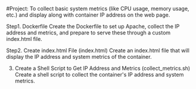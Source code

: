 
#Project: 
To collect basic system metrics (like CPU usage, memory usage, etc.) and display along with container IP address on the web page.

Step1. Dockerfile
Create the Dockerfile to set up Apache, collect the IP address and metrics, and prepare to serve these through a custom index.html file.

Step2. Create index.html File (index.html)
Create an index.html file that will display the IP address and system metrics of the container.

3. Create a Shell Script to Get IP Address and Metrics (collect_metrics.sh)
Create a shell script to collect the container's IP address and system metrics.
